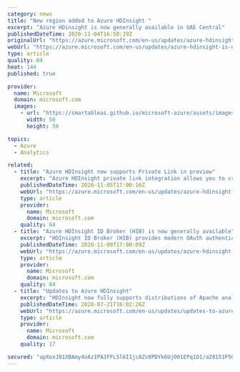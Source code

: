 ```yaml
---
category: news
title: "New region added to Azure HDInsight "
excerpt: "Azure HDinsight is now generally available in UAE Central"
publishedDateTime: 2020-11-04T16:58:19Z
originalUrl: "https://azure.microsoft.com/en-us/updates/azure-hdinsight-is-now-available-in-the-uae-central/"
webUrl: "https://azure.microsoft.com/en-us/updates/azure-hdinsight-is-now-available-in-the-uae-central/"
type: article
quality: 84
heat: 144
published: true

provider:
  name: Microsoft
  domain: microsoft.com
  images:
    - url: "https://smartableai.github.io/microsoft-azure/assets/images/organizations/microsoft.com-50x50.jpg"
      width: 50
      height: 50

topics:
  - Azure
  - Analytics

related:
  - title: "Azure HDInsight now supports Private Link in preview"
    excerpt: "Azure HDInsight private link integration allows you to create VNET injected clusters with no public IP and access them using your own private endpoints."
    publishedDateTime: 2020-11-05T17:00:16Z
    webUrl: "https://azure.microsoft.com/en-us/updates/azure-hdinsight-now-supports-private-link-in-preview/"
    type: article
    provider:
      name: Microsoft
      domain: microsoft.com
    quality: 84
  - title: "Azure HDInsight ID Broker (HIB) is now generally available"
    excerpt: "HDInsight ID Broker (HIB) provides modern OAuth authentication and enables federated users to login to cluster without syncing on-premise password hashes to the cloud."
    publishedDateTime: 2020-11-09T17:00:09Z
    webUrl: "https://azure.microsoft.com/en-us/updates/azure-hdinsight-id-broker-hib-is-now-generally-available/"
    type: article
    provider:
      name: Microsoft
      domain: microsoft.com
    quality: 84
  - title: "Updates to Azure HDInsight"
    excerpt: "HDInsight now fully supports distributions of Apache analytics projects in-house. Plus, in the coming months, we’re launching the next generation of HDInsight with new and improved features."
    publishedDateTime: 2020-07-21T16:02:26Z
    webUrl: "https://azure.microsoft.com/en-us/updates/updates-to-azure-hdinsight-2/"
    type: article
    provider:
      name: Microsoft
      domain: microsoft.com
    quality: 17

secured: "upXoxJ81XBAmy4oAz1PAJFFL5l6I1jcAZv8PDYk6UjO01EPq1D1/a28151P5Qvby2tz8CGCdLav16CNp5+v+6MqgCyaSaPNiIhRPC1Iroz5V4LEB6MgoFHpabTGuHV57xYG80135NqAgZhdO/P5PjLUWnXNaCuy6ehTxTLPNdVQD+csdiJrSPEnqjpZTQm48La4bYrUhZOyh6SCi4Ly4zC5vETxhB+vMf+z3CrCd2+t+r5TwyFZ55Aq0o0bgIByL2n1k2W94cHAcWs4GKRJQfQUzpyHytvwIJ1isezwGHobHZ/Xv7g9X9/39AMckLddlbVrt5PPDIUfnOPwMT8Bgefhv4jNzmmBmj2A+gZorqqM=;L2veubQzODLe5ICbj55wFg=="
---
```


